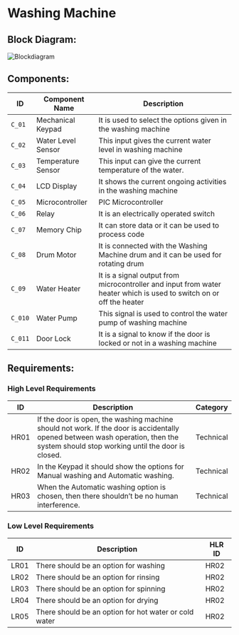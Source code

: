# Washing Machine
## Block Diagram:
![Blockdiagram](https://user-images.githubusercontent.com/73360521/154840097-22ef61bb-91d5-4a94-b827-f018c5a47551.png)

## Components:
| ID | Component Name | Description |
| --- | --- | --- |
| `C_01` | Mechanical Keypad | It is used to select the options given in the washing machine |
| `C_02` | Water Level Sensor | This input gives the current water level in washing machine |
| `C_03` | Temperature Sensor | This input can give the current temperature of the water. |
| `C_04` | LCD Display | It shows the current ongoing activities in the washing machine |
| `C_05` | Microcontroller | PIC Microcontroller |
| `C_06` | Relay | It is an electrically operated switch |
| `C_07` | Memory Chip | It can store data or it can be used to process code |
| `C_08` | Drum Motor | It is connected with the Washing Machine drum and it can be used for rotating drum |
| `C_09` | Water Heater | It is a signal output from microcontroller and input from water heater which is used to switch on or off the heater |
| `C_010` | Water Pump | This signal is used to control the water pump of washing machine |
| `C_011` | Door Lock | It is a signal to know if the door is locked or not in a washing machine |

## Requirements:
### High Level Requirements
| ID | Description | Category |
| --- | --- | --- | 
| HR01 | If the door is open, the washing machine should not work. If the door is accidentally opened between wash operation, then the system should stop working until the door is closed. | Technical | 
| HR02 | In the Keypad it should show the options for Manual washing and Automatic washing. | Technical |  
| HR03 | When the Automatic washing option is chosen, then there shouldn’t be no human interference. | Technical |  

### Low Level Requirements
| ID | Description | HLR ID |
| --- | --- | --- | 
| LR01 | There should be an option for washing | HR02 | 
| LR02 | There should be an option for rinsing | HR02 | 
| LR03 | There should be an option for spinning | HR02 |  
| LR04 | There should be an option for drying | HR02 | 
| LR05 | There should be an option for hot water or cold water | HR02 | 
